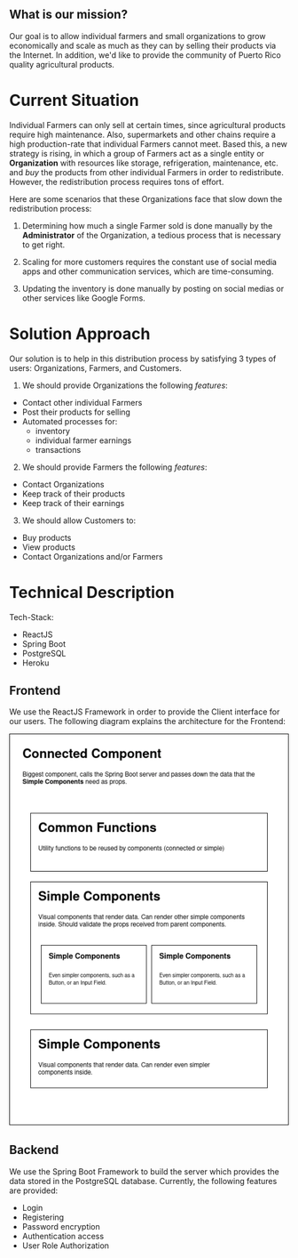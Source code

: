 
## What is our mission?
Our goal is to allow individual farmers and small organizations to grow
economically and scale as much as they can by selling their products via 
the Internet. In addition, we'd like to provide the community of Puerto Rico 
quality agricultural products.

# Current Situation
Individual Farmers can only sell at certain times, since agricultural products
require high maintenance. Also, supermarkets and other chains require a high
production-rate that individual Farmers cannot meet. Based this, a new strategy
is rising, in which a group of Farmers act as a single entity or **Organization** 
with resources like storage, refrigeration, maintenance, etc. and *buy* the products
from other individual Farmers in order to redistribute. However, the
redistribution process requires tons of effort. 

Here are some scenarios that these Organizations face that slow down the
redistribution process:

1. Determining how much a single Farmer sold is done manually by the
   **Administrator** of the Organization, a tedious process that is necessary to
   get right.

2. Scaling for more customers requires the constant use of social media apps and
   other communication services, which are time-consuming.

3. Updating the inventory is done manually by posting on social medias or other
   services like Google Forms.

# Solution Approach
Our solution is to help in this distribution process by satisfying 3 types of
users: Organizations, Farmers, and Customers.

1. We should provide Organizations the following *features*:
- Contact other individual Farmers
- Post their products for selling
- Automated processes for:
    - inventory 
    - individual farmer earnings
    - transactions

2. We should provide Farmers the following *features*:
- Contact Organizations
- Keep track of their products
- Keep track of their earnings

3. We should allow Customers to:
- Buy products
- View products
- Contact Organizations and/or Farmers

# Technical Description
Tech-Stack:
- ReactJS
- Spring Boot
- PostgreSQL
- Heroku

## Frontend
We use the ReactJS Framework in order to provide the Client interface for our
users. The following diagram explains the architecture for the Frontend:

![fearch](./frontend-architecture.png)

## Backend
We use the Spring Boot Framework to build the server which provides the data
stored in the PostgreSQL database. Currently, the following features are
provided:
- Login
- Registering
- Password encryption
- Authentication access
- User Role Authorization
